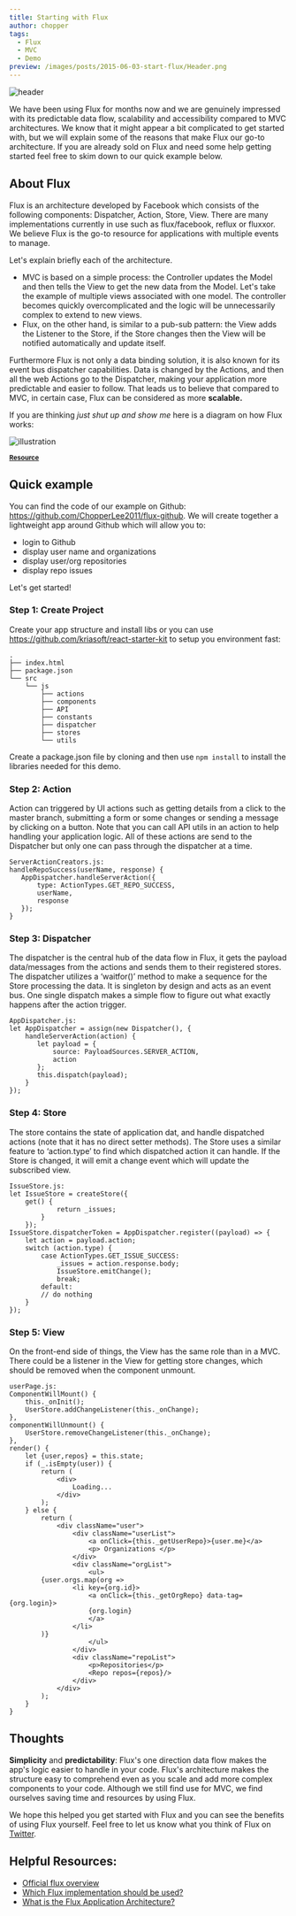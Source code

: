 ```yaml
---
title: Starting with Flux
author: chopper
tags:
  - Flux
  - MVC
  - Demo
preview: /images/posts/2015-06-03-start-flux/Header.png
---
```


![header](http://wiredcraft.com/images/posts/2015-06-03-start-flux/Header.png)

We have been using Flux for months now and we are genuinely impressed with its predictable data flow, scalability and accessibility compared to MVC architectures. We know that it might appear a bit complicated to get started with, but we will explain some of the reasons that make Flux our go-to architecture. If you are already sold on Flux and need some help getting started feel free to skim down to our quick example below.

<!--more-->

## About Flux

Flux is an architecture developed by Facebook which consists of the following components: Dispatcher, Action, Store, View. There are many implementations currently in use such as flux/facebook, reflux or fluxxor. We believe Flux is the go-to resource for applications with multiple events to manage.

Let's explain briefly each of the architecture.

* MVC is based on a simple process: the Controller updates the Model and then tells the View to get the new data from the Model. Let's take the example of multiple views associated with one model. The controller becomes quickly overcomplicated and the logic will be unnecessarily complex to extend to new views.
* Flux, on the other hand, is similar to a pub-sub pattern: the View adds the Listener to the Store, if the Store changes then the View will be notified automatically and update itself.

Furthermore Flux is not only a data binding solution, it is also known for its event bus dispatcher capabilities. Data is changed by the Actions, and then all the web Actions go to the Dispatcher, making your application more predictable and easier to follow. That leads us to believe that compared to MVC, in certain case, Flux can be considered as more **scalable.**

If you are thinking *just shut up and show me* here is a diagram on how Flux works:

![illustration](http://wiredcraft.com/images/posts/2015-06-03-start-flux/illustration.png)

<sub>[**Resource**]( https://github.com/facebook/flux/blob/master/docs/img/flux-diagram-white-background.png)

## Quick example

You can find the code of our example on Github: https://github.com/ChopperLee2011/flux-github. We will create together a lightweight app around Github which will allow you to:

* login to Github
* display user name and organizations
* display user/org repositories
* display repo issues

Let's get started!

### Step 1:  Create Project

Create your app structure and install libs or you can use https://github.com/kriasoft/react-starter-kit to setup you environment fast:

    .
    ├── index.html
    ├── package.json
    └── src
        └── js
            ├── actions
            ├── components
            ├── API
            ├── constants
            ├── dispatcher
            ├── stores
            └── utils

Create a package.json file by cloning and then use `npm install` to install the libraries needed for this demo.

### Step 2: Action

Action can triggered by UI actions such as getting details from a click to the master branch, submitting a form or some changes or sending a message by clicking on a button. Note that you can call API utils in an action to help handling your application logic. All of these actions are send to the Dispatcher but only one can pass through the dispatcher at a time.

    ServerActionCreators.js:
    handleRepoSuccess(userName, response) {
       AppDispatcher.handleServerAction({
           type: ActionTypes.GET_REPO_SUCCESS,
           userName,
           response
       });
    }

### Step 3: Dispatcher

The dispatcher is the central hub of the data flow in Flux, it gets the payload data/messages from the actions and sends them to their registered stores. The dispatcher utilizes a ‘waitfor()’ method to make a sequence for the Store processing the data. It is singleton by design and acts as an event bus. One single dispatch makes a simple flow to figure out what exactly happens after the action trigger.

    AppDispatcher.js:
    let AppDispatcher = assign(new Dispatcher(), {
        handleServerAction(action) {
           let payload = {
               source: PayloadSources.SERVER_ACTION,
               action
           };
           this.dispatch(payload);
        }
    });

### Step 4: Store

The store contains the state of application dat, and handle dispatched actions (note that it has no direct setter methods). The Store uses a similar feature to ‘action.type’ to find which dispatched action it can handle. If the Store is changed, it will emit a change event which will update the subscribed view.

    IssueStore.js:
    let IssueStore = createStore({
        get() {
                return _issues;
            }
        });
    IssueStore.dispatcherToken = AppDispatcher.register((payload) => {
        let action = payload.action;
        switch (action.type) {
            case ActionTypes.GET_ISSUE_SUCCESS:
                _issues = action.response.body;
                IssueStore.emitChange();
                break;
            default:
            // do nothing
        }
    });

### Step 5: View

On the front-end side of things, the View has the same role than in a MVC. There could be a listener in the View for getting store changes, which should be removed when the component unmount.

    userPage.js:
    ComponentWillMount() {
        this._onInit();
        UserStore.addChangeListener(this._onChange);
    },
    componentWillUnmount() {
        UserStore.removeChangeListener(this._onChange);
    },
    render() {
        let {user,repos} = this.state;
        if (_.isEmpty(user)) {
            return (
                <div>
                    Loading...
                </div>
            );
        } else {
            return (
                <div className="user">
                    <div className="userList">
                        <a onClick={this._getUserRepo}>{user.me}</a>
                        <p> Organizations </p>
                    </div>
                    <div className="orgList">
                        <ul>
            {user.orgs.map(org =>
                    <li key={org.id}>
                        <a onClick={this._getOrgRepo} data-tag={org.login}>
                        {org.login}
                        </a>
                    </li>
            )}
                        </ul>
                    </div>
                    <div className="repoList">
                        <p>Repositories</p>
                        <Repo repos={repos}/>
                    </div>
                </div>
            );
        }
    }

## Thoughts

**Simplicity** and **predictability**: Flux's one direction data flow makes the app's logic easier to handle in your code. Flux's architecture makes the structure easy to comprehend even as you scale and add more complex components to your code. Although we still find use for MVC, we find ourselves saving time and resources by using Flux.

We hope this helped you get started with Flux and you can see the benefits of using Flux yourself. Feel free to let us know what you think of Flux on [Twitter](https://twitter.com/wiredcraft).

## Helpful Resources:

* [Official flux overview]( http://facebook.github.io/flux/docs/overview.html#content)
* [Which Flux implementation should be used?](https://github.com/kriasoft/react-starter-kit/issues/22)
* [What is the Flux Application Architecture?](https://medium.com/brigade-engineering/what-is-the-flux-application-architecture-b57ebca85b9e)
